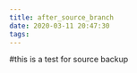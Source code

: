 ```yaml
---
title: after_source_branch
date: 2020-03-11 20:47:30
tags:
---
```

#this is a test for source backup
